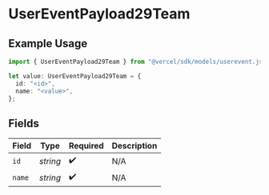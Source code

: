 # UserEventPayload29Team

## Example Usage

```typescript
import { UserEventPayload29Team } from "@vercel/sdk/models/userevent.js";

let value: UserEventPayload29Team = {
  id: "<id>",
  name: "<value>",
};
```

## Fields

| Field              | Type               | Required           | Description        |
| ------------------ | ------------------ | ------------------ | ------------------ |
| `id`               | *string*           | :heavy_check_mark: | N/A                |
| `name`             | *string*           | :heavy_check_mark: | N/A                |